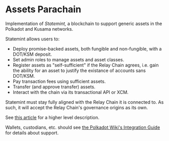# Assets Parachain

Implementation of _Statemint,_ a blockchain to support generic assets in the Polkadot and Kusama
networks.

Statemint allows users to:

- Deploy promise-backed assets, both fungible and non-fungible, with a DOT/KSM deposit.
- Set admin roles to manage assets and asset classes.
- Register assets as "self-sufficient" if the Relay Chain agrees, i.e. gain the ability for an
  asset to justify the existance of accounts sans DOT/KSM.
- Pay transaction fees using sufficient assets.
- Transfer (and approve transfer) assets.
- Interact with the chain via its transactional API or XCM.

Statemint must stay fully aligned with the Relay Chain it is connected to. As such, it will accept
the Relay Chain's governance origins as its own.

See
[this article](https://www.parity.io/blog/statemint-generic-assets-chain-proposing-a-common-good-parachain-to-polkadot-governance/)
for a higher level description.

Wallets, custodians, etc. should see
[the Polkadot Wiki's Integration Guide](https://wiki.polkadot.network/docs/build-integrate-assets)
for details about support.
